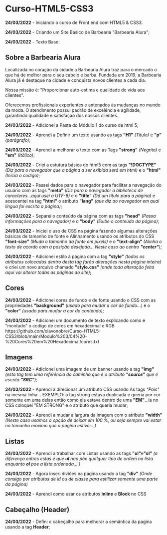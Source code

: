 # Curso-HTML5-CSS3
<p><strong>24/03/2022</strong> - Iniciando o curso de Front end com HTML5 & CSS3.</p>
<p><strong>24/03/2022</strong> - Criando um Site Básico de Barbearia "Barbearia Alura";</p>
<p><strong>24/03/2022</strong> - Texto Base:</p>

## Sobre a Barbearia Alura 

<p>Localizada no coração da cidade a Barbearia Alura traz para o mercado o que há de melhor para o seu cabelo e barba. Fundada em 2019, a Barbearia Alura já é destaque na cidade e conquista novos clientes a cada dia.</p>

<p>Nossa missão é: "Proporcionar auto-estima e qualidade de vida aos clientes".</p>

<p>Oferecemos profissionais experientes e antenados às mudanças no mundo da moda. O atendimento possui padrão de excelência e agilidade, garantindo qualidade e satisfação dos nossos clientes.</p>

<strong>24/03/2022</strong> - Adicionei a Pasta do Módulo 1 do curso de html 5;
<p><strong>24/03/2022</strong> - Aprendi a Definir um texto usando as tags <strong>"H1"</strong> <em>(Título)</em> e <strong>"p"</strong> <em>(parágrafo)</em>;</p>

<p><strong>24/03/2022</strong> - Aprendi a melhorar o texto com as Tags <strong>"strong"</strong> <em>(Negrito)</em> e <strong>"em"</strong> <em>(Itálico)</em>;</p>
<p><strong>24/03/2022</strong> - Criei a estutura básica do html5 com as tags <strong>"!DOCTYPE"</strong> <em>(Diz para o navegador que a página a ser exibida será em html)</em> e o <strong>"html"</strong> <em>(Inicia o codigo)</em>;</p>

<p><strong>24/03/2022</strong> - Passei dados para o navegador para facilitar a navegação do usuário com as tags <strong>"meta"</strong> <em>(Diz para o navegador a biblioteca de caracteres...aqui usei a UTF-8)</em> e o <strong>"title"</strong> <em>(Dá um título para a página)</em> e acescentei na tag <strong>"html"</strong> o atributo <strong>"lang"</strong> <em>(que diz ao navegador em qual língua foi escrita a página)</em>;</p>

<p><strong>24/03/2022</strong> - Separei o conteúdo da página com as tags <strong>"head"</strong> <em>(Passa informações para o navegador)</em> e o <strong>"body"</strong> <em>(Exibe o conteúdo da página)</em>;</p>

<p><strong>24/03/2022</strong> - Iniciei o uso de CSS na página fazendo algumas alterações básicas de tamanho de fonte e Alinhamento usando os atributos do CSS <strong>"font-size"</strong> <em>(Muda o tamanho da fonte em pixels)</em> e o <strong>"text-align"</strong> <em>(Alinha o texto de acordo com a posição desejada... Neste caso ao centro <strong>"center"</strong>)</em>;</p>


<p><strong>24/03/2022</strong> - Adicionei estilo à página com a tag <strong>"style"</strong> <em>(todos os atributos colocados dentro desta tag farão alterações nesta página inteira)</em> e criei um novo arquivo chamado <strong>"style.css"</strong> <em>(onde toda alteração feita aqui vai alterar todas as páginas do site)</em>;</p>


## Cores

<p><strong>24/03/2022</strong> - Adicionei cores de fundo e de fonte usando o CSS com as propriedades <strong>"background"</strong> <em>(usado para mudar a cor de fundo...)</em> e o <strong>"color"</strong> <em>(usado para mudar a cor do conteúdo)</em>;</p>


<p><strong>24/03/2022</strong> - Adicionei um documento de texto explicando como é "montado" o codigo de cores em hexadecimal e RGB https://github.com/olavonobre/Curso-HTML5-CSS3/blob/main/Modulo%203/04%20-%20Cores%20em%20Hexadecimal/cores.txt</p>

## Imagens

<p><strong>24/03/2022</strong> - Adicionei uma imagem de um banner usando a tag <strong>"img"</strong> <em>(esta tag tem uma referência do caminho que é o atributo <strong>"source"</strong> que é escrita <strong>"SRC"</strong>);</em></p>

<p><strong>24/03/2022</strong> - Aprendi a direcionar um atributo CSS usando As tags <em>"Pais"</em> na mesma linha...
EXEMPLO: a tag strong estava duplicada e queria por cor somente em uma delas então como ela estava dentro de uma <strong>"EM"</strong>...la no CSS coloquei "EM STRONG" e o atributo que queria mudar;</p>

<p><strong>24/03/2022</strong> - Aprendi a mudar a largura da imagem com o atributo <strong>"width"</strong><em>(Neste caso usamos a opção de deixar em 100 %, ou seja sempre vai estar no tamanho maximo que a pagina estiver...)</em></p>

## Listas

<p><strong>24/03/2022</strong> - Aprendi a trabalhar com Listas usando as tags <strong>"ul"</strong>e<strong>"ol"</strong> <em>(a diferença entres estas é que <strong>ul</strong> nao põe qualquer tipo de ordem na lista enquanto <strong>ol</strong> poe a lista ordenada....)</em></p>

<p><strong>24/03/2022</strong> - Agora inseri diviões na página usando a tag <strong>"div"</strong> <em>(Onde consigo por atributos de id ou de classe para estilizar somente uma parte da página)</em></p>

<strong>24/03/2022</strong> - Aprendi como usar os atributos <strong>inline</strong> e <strong>Block</strong> no CSS 

## Cabeçalho (Header)

<p><strong>24/03/2022</strong> - Defini o cabeçalho para melhorar a semântica da pagina usando a tag <strong>Header</strong>;</p>
